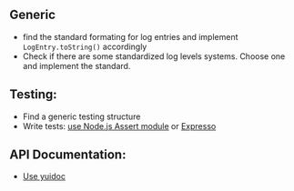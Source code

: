 ## Generic

- find the standard formating for log entries and implement `LogEntry.toString()` accordingly
- Check if there are some standardized log levels systems. Choose one and implement the standard.

## Testing:

- Find a generic testing structure
- Write tests: [use Node.js Assert module](http://nodejs.org/api/assert.html) or [Expresso](https://github.com/visionmedia/expresso)

## API Documentation:

- [Use yuidoc](http://yui.github.io/yuidoc/)
